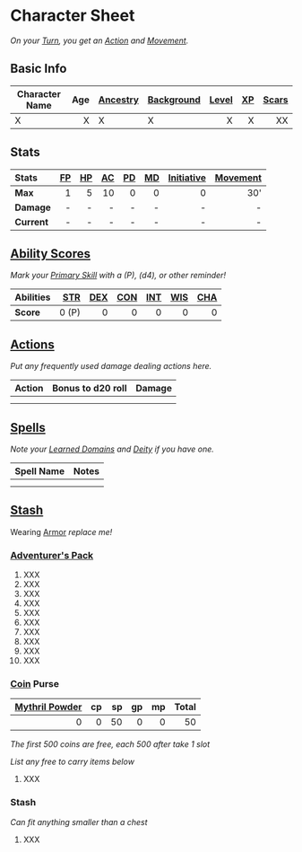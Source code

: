 # Character Sheet

*On your [Turn](../Game%20Procedures/Core%20Procedures/Turn.md), you get an [Action](../Game%20Procedures/Core%20Procedures/Action.md) and [Movement](../Game%20Procedures/Combat/Movement.md).*

## Basic Info

| Character Name | Age | [Ancestry](../Player%20Characters/Ancenstries/Ancestry.md) | [Background](../Player%20Characters/Backgrounds/Background.md) | [Level](../Player%20Characters/Derived%20Statistics/Level.md) | [XP](../Player%20Characters/Derived%20Statistics/Experience%20Points.md) | [Scars](../Player%20Characters/Derived%20Statistics/Scars.md) |
| -------------- | --: | :--------------------------------------------------------- | :------------------------------------------------------------- | ------------------------------------------------------------: | -----------------------------------------------------------------------: | ------------------------------------------------------------: |
| X              |   X | X                                                          | X                                                              |                                                             X |                                                                        X |                                                            XX |

## Stats

| Stats       | [FP](../Player%20Characters/Derived%20Statistics/Fatigue%20Points.md) | [HP](../Player%20Characters/Derived%20Statistics/Health%20Points.md) | [AC](../Player%20Characters/Derived%20Statistics/Armor%20Class.md) | [PD](../Player%20Characters/Derived%20Statistics/Physical%20Defense.md) | [MD](../Player%20Characters/Derived%20Statistics/Mental%20Defense.md) | [Initiative](../Game%20Procedures/Combat/Initiative.md) | [Movement](../Game%20Procedures/Combat/Movement.md) |
| :---------- | --------------------------------------------------------------------: | -------------------------------------------------------------------: | -----------------------------------------------------------------: | ----------------------------------------------------------------------: | --------------------------------------------------------------------: | ------------------------------------------------------: | --------------------------------------------------: |
| **Max**     |                                                                     1 |                                                                    5 |                                                                 10 |                                                                       0 |                                                                     0 |                                                       0 |                                                 30' |
| **Damage**  |                                                                     - |                                                                    - |                                                                  - |                                                                       - |                                                                     - |                                                       - |                                                   - |
| **Current** |                                                                     - |                                                                    - |                                                                  - |                                                                       - |                                                                     - |                                                       - |                                                   - |

## [Ability Scores](../Player%20Characters/The%20Ability%20Scores/Ability%20Scores.md)

*Mark your [Primary Skill](../Player%20Characters/Backgrounds/Primary%20Skill.md) with a (P), (d4), or other reminder!*

| Abilities | [STR](../Player%20Characters/The%20Ability%20Scores/Strength.md) | [DEX](../Player%20Characters/The%20Ability%20Scores/Dexterity.md) | [CON](../Player%20Characters/The%20Ability%20Scores/Constitution.md) | [INT](../Player%20Characters/The%20Ability%20Scores/Intelligence.md) | [WIS](../Player%20Characters/The%20Ability%20Scores/Wisdom.md)<br> | [CHA](../Player%20Characters/The%20Ability%20Scores/Charisma.md)<br> |
| :-------- | ---------------------------------------------------------------: | ----------------------------------------------------------------: | -------------------------------------------------------------------: | -------------------------------------------------------------------: | -----------------------------------------------------------------: | -------------------------------------------------------------------: |
| **Score** |                                                            0 (P) |                                                                 0 |                                                                    0 |                                                                    0 |                                                                  0 |                                                                    0 |

## [Actions](../Game%20Procedures/Core%20Procedures/Action.md)

*Put any frequently used damage dealing actions here.*

| Action | Bonus to d20 roll | Damage |
| ------ | ----------------: | -----: |
|        |                   |        |
|        |                   |        |

## [Spells](../Magic/Spells.md)

*Note your [Learned Domains](../Magic/Spellcasting/Spell%20Learning/Learned%20Domains.md) and [Deity](../Magic/Deities.md) if you have one.*

| Spell Name | Notes |
| ---------- | ----- |
|            |       |
|            |       |

## [Stash](../Player%20Characters/Derived%20Statistics/Stash.md)

Wearing [Armor](../Items%20and%20Gear/Armor/Armor.md) *replace me!*

### [Adventurer's Pack](../Items%20and%20Gear/Gear/100%20Coins/Adventurer's%20Pack.md)

1. XXX
2. XXX
3. XXX
4. XXX
5. XXX
6. XXX
7. XXX
8. XXX
9. XXX
10. XXX

### [Coin](../Resources%20for%20GMs/Economy/Coins.md) Purse

| [Mythril Powder](../Magic/Spellcasting/Mythril.md) |  cp |  sp |  gp |  mp | Total |
| ---------------------------------------: | --: | --: | --: | --: | ----: |
|                                        0 |   0 |  50 |   0 |   0 |    50 |

*The first 500 coins are free, each 500 after take 1 slot*

*List any free to carry items below*

1. XXX

### Stash

*Can fit anything smaller than a chest*

1. XXX
